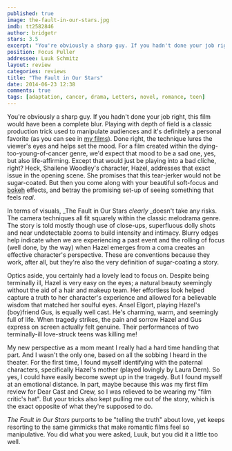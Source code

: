 ```yaml
---
published: true
image: the-fault-in-our-stars.jpg
imdb: tt2582846
author: bridgetr 
stars: 3.5
excerpt: "You're obviously a sharp guy. If you hadn't done your job right, this film would have been a complete blur."
position: Focus Puller
addressee: Luuk Schmitz
layout: review
categories: reviews
title: "The Fault in Our Stars"
date: 2014-06-23 12:38
comments: true
tags: [adaptation, cancer, drama, Letters, novel, romance, teen]
---
```

You're obviously a sharp guy. If you hadn't done your job right, this film would have been a complete blur. Playing with depth of field is a classic production trick used to manipulate audiences and it's definitely a personal favorite (as you can see in [my films][1]). Done right, the technique lures the viewer's eyes and helps set the mood. For a film created within the dying-too-young-of-cancer genre, we'd expect that mood to be a sad one, yes, but also life-affirming. Except that would just be playing into a bad cliche, right? Heck, Shailene Woodley's character, Hazel, addresses that exact issue in the opening scene.  She promises that this tear-jerker would not be sugar-coated. But then you come along with your beautiful soft-focus and [bokeh][2] effects, and betray the promising set-up of seeing something that feels _real_.  
  
In terms of visuals, _The Fault in Our Stars _clearly_ _doesn't take any risks. The camera techniques all fit squarely within the classic melodrama genre. The story is told mostly though use of close-ups, superfluous dolly shots and near undetectable zooms to build intensity and intimacy. Blurry edges help indicate when we are experiencing a past event and the rolling of focus (well done, by the way) when Hazel emerges from a coma creates an effective character's perspective. These are conventions because they work, after all, but they're also the very definition of sugar-coating a story.  
  
Optics aside, you certainly had a lovely lead to focus on. Despite being terminally ill, Hazel is very easy on the eyes; a natural beauty seemingly without the aid of a hair and makeup team. Her effortless look helped capture a truth to her character's experience and allowed for a believable wisdom that matched her soulful eyes. Ansel Elgort, playing Hazel's (boy)friend Gus, is equally well cast. He's charming, warm, and seemingly full of life. When tragedy strikes, the pain and sorrow Hazel and Gus express on screen actually felt genuine. Their performances of two terminally-ill love-struck teens was killing me!   
  
My new perspective as a mom meant I really had a hard time handling that part. And I wasn't the only one, based on all the sobbing I heard in the theater. For the first time, I found myself identifying with the paternal characters, specifically Hazel's mother (played lovingly by Laura Dern). So yes, I could have easily become swept up in the tragedy. But I found myself at an emotional distance. In part, maybe because this was my first film review for Dear Cast and Crew, so I was relieved to be wearing my "film critic's hat". But your tricks also kept pulling me out of the story, which is the exact opposite of what they're supposed to do.   
  
_The Fault in Our Stars_ purports to be "telling the truth" about love, yet keeps resorting to the same gimmicks that make romantic films feel so manipulative. You did what you were asked, Luuk, but you did it a little too well.

   [1]: http://firstkissfilms.com/index2.php#!/{_home_}
   [2]: http://en.wikipedia.org/wiki/Bokeh